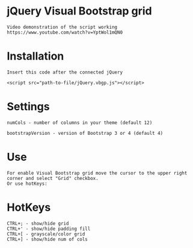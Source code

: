 # jQuery Visual Bootstrap grid

	Video demonstration of the script working https://www.youtube.com/watch?v=YptWol1mQN0

	
# Installation

	Insert this code after the connected jQuery

	<script src="path-to-file/jQuery.vbgp.js"></script>

	
# Settings
	
	numCols - number of columns in your theme (default 12)

	bootstrapVersion - version of Bootstrap 3 or 4 (default 4)

# Use

	For enable Visual Bootstrap grid move the cursor to the upper right corner and select "Grid" checkbox.
	Or use hotKeys:
	
# HotKeys

	CTRL+; - show/hide grid
	CTRL+' - show/hide padding fill
	CTRL+[ - grayscale/color grid
	CTRL+] - show/hide num of cols
